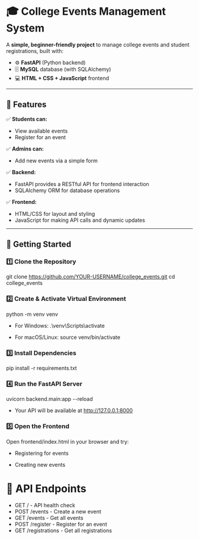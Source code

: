 # 🎓 College Events Management System

A **simple, beginner-friendly project** to manage college events and student registrations, built with:

- ⚙️ **FastAPI** (Python backend)
- 🗄️ **MySQL** database (with SQLAlchemy)
- 💻 **HTML + CSS + JavaScript** frontend

---

## 📌 Features

✅ **Students can:**
- View available events
- Register for an event

✅ **Admins can:**
- Add new events via a simple form

✅ **Backend:**
- FastAPI provides a RESTful API for frontend interaction
- SQLAlchemy ORM for database operations

✅ **Frontend:**
- HTML/CSS for layout and styling
- JavaScript for making API calls and dynamic updates
---

## 🚀 Getting Started

### 1️⃣ Clone the Repository

git clone https://github.com/YOUR-USERNAME/college_events.git
cd college_events


### 2️⃣ Create & Activate Virtual Environment
python -m venv venv

- For Windows:
.\venv\Scripts\activate

- For macOS/Linux:
source venv/bin/activate

### 3️⃣ Install Dependencies
pip install -r requirements.txt

### 4️⃣ Run the FastAPI Server
uvicorn backend.main:app --reload
- Your API will be available at http://127.0.0.1:8000

### 5️⃣ Open the Frontend
Open frontend/index.html in your browser and try:

- Registering for events

- Creating new events

# 📌 API Endpoints

- GET / - API health check
- POST /events - Create a new event
- GET /events - Get all events
- POST /register - Register for an event
- GET /registrations - Get all registrations
